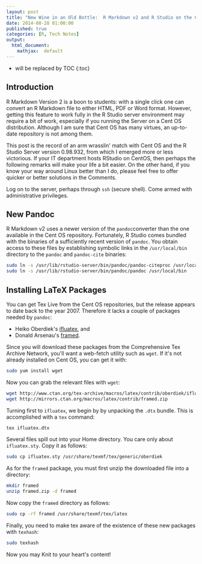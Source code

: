 ```yaml
---
layout: post
title: "New Wine in an Old Bottle:  R Markdown v2 and R Studio on the Cent OS Server"
date: 2014-08-28 01:00:00
published: true
categories: [R, Tech Notes]
output:
  html_document:
    mathjax:  default
---
```




* will be replaced by TOC
{:toc}


## Introduction

R Markdown Version 2 is a boon to students:  with a single click one can convert an R Markdown file to either HTML, PDF or Word format.  However, getting this feature to work fully in the R Studio server environment may require a bit of work, especially if you running the Server on a Cent OS distribution.  Although I am sure that Cent OS has many virtues, an up-to-date repository is not among them.

This post is the record of an arm wrasslin' match with Cent OS and the R Studio Server version 0.98.932, from which I emerged more or less victorious.  If your IT department hosts RStudio on CentOS, then perhaps the following remarks will make your life a bit easier.  On the other hand,  if you know your way around Linux better than I do, please feel free to offer quicker or better solutions in the Comments.

Log on to the server, perhaps through `ssh` (secure shell).  Come armed with administrative privileges.

## New Pandoc

R Markdown v2 uses a newer version of the `pandoc`converter than the one available in the Cent OS repository.  Fortunately, R Studio comes bundled with the binaries of a sufficiently recent version of `pandoc`.  You obtain access to these files by establishing symbolic links in the `/usr/local/bin` directory to the `pandoc` and `pandoc-cite` binaries:

~~~ sh
sudo ln -s /usr/lib/rstudio-server/bin/pandoc/pandoc-citeproc /usr/local/bin
sudo ln -s /usr/lib/rstudio-server/bin/pandoc/pandoc /usr/local/bin
~~~

## Installing LaTeX Packages

You can get Tex Live from the Cent OS repositories, but the release appears to date back to the year 2007.  Therefore it lacks a couple of packages needed by `pandoc`:

* Heiko Oberdiek's [ifluatex](http://www.ctan.org/pkg/ifluatex), and
* Donald Arsenau's [framed](http://www.ctan.org/pkg/framed).

Since you will download these packages from the Comprehensive Tex Archive Network, you'll want a web-fetch utility such as `wget`.  If it's not already installed on Cent OS, you can get it with:

~~~ sh
sudo yum install wget
~~~

Now you can grab the relevant files with `wget`:

~~~ sh
wget http://www.ctan.org/tex-archive/macros/latex/contrib/oberdiek/ifluatex.dtx
wget http://mirrors.ctan.org/macros/latex/contrib/framed.zip
~~~

Turning first to `ifluatex`, we begin by by unpacking the `.dtx` bundle.  This is accomplished with a `tex` command:

~~~ sh
tex ifluatex.dtx
~~~

Several files spill out into your Home directory.  You care only about `ifluatex.sty`.  Copy it as follows:

~~~ sh
sudo cp ifluatex.sty /usr/share/texmf/tex/generic/oberdiek
~~~

As for the `framed` package, you must first unzip the downloaded file into a directory:

~~~ sh
mkdir framed
unzip framed.zip -d framed
~~~

Now copy the `framed` directory as follows:

~~~ sh
sudo cp -rf framed /usr/share/texmf/tex/latex
~~~

Finally, you need to make tex aware of the existence of these new packages with `texhash`:

~~~ sh
sudo texhash
~~~

Now you may Knit to your heart's content!
